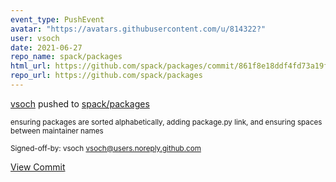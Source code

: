 ```yaml
---
event_type: PushEvent
avatar: "https://avatars.githubusercontent.com/u/814322?"
user: vsoch
date: 2021-06-27
repo_name: spack/packages
html_url: https://github.com/spack/packages/commit/861f8e18ddf4fd73a19f8d0ac5eda97b48c85921
repo_url: https://github.com/spack/packages
---
```


<a href='https://github.com/vsoch' target='_blank'>vsoch</a> pushed to <a href='https://github.com/spack/packages' target='_blank'>spack/packages</a>

<small>ensuring packages are sorted alphabetically, adding package.py link, and ensuring spaces between maintainer names

Signed-off-by: vsoch <vsoch@users.noreply.github.com></small>

<a href='https://github.com/spack/packages/commit/861f8e18ddf4fd73a19f8d0ac5eda97b48c85921' target='_blank'>View Commit</a>